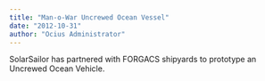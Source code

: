 ```yaml
---
title: "Man-o-War Uncrewed Ocean Vessel"
date: "2012-10-31"
author: "Ocius Administrator"
---
```


SolarSailor has partnered with FORGACS shipyards to prototype an Uncrewed Ocean Vehicle.

